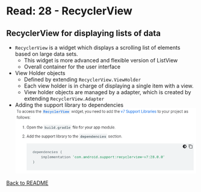 # Read: 28 - RecyclerView

## RecyclerView for displaying lists of data

- ``RecyclerView`` is a widget which displays a scrolling list of elements based on large data sets.
  - This widget is more advanced and flexible version of ListView
  - Overall container for the user interface
- View Holder objects
  - Defined by extending ``RecyclerView.ViewHolder``
  - Each view holder is in charge of displaying a single item with a view.
  - View holder objects are managed by a adapter, which is created by extending ``RecyclerView.Adapter``
- Adding the support library to dependencies
![Dependency for Recycler View](img/recyclerViewDependency.PNG)

[Back to README](README.md)
